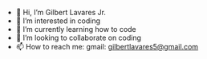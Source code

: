 - 👋 Hi, I’m Gilbert Lavares Jr.
- 👀 I’m interested in coding
- 🌱 I’m currently learning how to code
- 💞️ I’m looking to collaborate on coding
- 📫 How to reach me: gmail: gilbertlavares5@gmail.com

<!---
Seraval/Seraval is a ✨ special ✨ repository because its `README.md` (this file) appears on your GitHub profile.
You can click the Preview link to take a look at your changes.
--->
